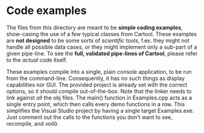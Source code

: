 # Code examples

The files from this directory are meant to be **simple coding examples**, show-casing the use of a few typical classes from Cartool.
These examples are **not designed** to be some sorts of *scientific* tools, f.ex. they might not handle all possible data cases, or they might implement only a sub-part of a given pipe-line.
To see the **full, validated pipe-lines of Cartool**, please refer to the *actual* code itself.

These examples compile into a single, plain console application, to be run from the command-line. Consequently, it has no such things as display capabilities nor GUI.
The provided project is already set with the correct options, so it should compile out-of-the-box.
Note that the linker needs to link against *all* the obj files.
The main() function in Examples.cpp acts as a single entry point, which then calls every demo functions in a row. This simplifies the Visual Studio project by having a single target Examples.exe. Just comment out the calls to the functions you don't want to see, recompile, and *voilà*.
